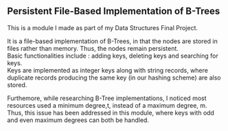 ## Persistent File-Based Implementation of B-Trees 

This is a module I made as part of my Data Structures Final Project.

It is a file-based implementation of B-Trees, in that the nodes are stored in files rather than memory. Thus, the nodes remain persistent.<br>
Basic functionalities include : adding keys, deleting keys and searching for keys.<br>
Keys are implemented as integer keys along with string records, where duplicate records producing the same key (in our hashing scheme) are also stored.<br>

Furthemore, while researching B-Tree implementations, I noticed most resources used a minimum degree,t, instead of a maximum degree, m. Thus, this issue has been addressed in this module, where keys with odd and even maximum degrees can both be handled.


